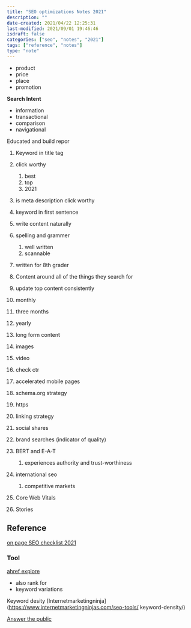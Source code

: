 ```yaml
---
title: "SEO optimizations Notes 2021"
description: ""
date-created: 2021/04/22 12:25:31
last-modified: 2021/09/01 19:46:46
isdraft: false
categories: ["seo", "notes", "2021"]
tags: ["reference", "notes"]
type: "note"
---
```


- product
- price
- place
- promotion

**Search Intent**

- information
- transactional
- comparison
- navigational

Educated and build repor

1. Keyword in title tag
2. click worthy
   1. best
   2. top
   3. 2021
3. is meta description click worthy
4. keyword in first sentence
5. write content naturally
6. spelling and grammer
   1. well written
   2. scannable
7. written for 8th grader

8. Content around all of the things they search for
9. update top content consistently
10. monthly
11. three months
12. yearly
13. long form content
14. images
15. video
16. check ctr
17. accelerated mobile pages
18. schema.org strategy
19. https
20. linking strategy
21. social shares
22. brand searches (indicator of quality)
23. BERT and E-A-T
    1. experiences authority and trust-worthiness
24. international seo
    1. competitive markets
25. Core Web Vitals
26. Stories

## Reference

[on page SEO checklist 2021](https://www.youtube.com/watch?v=imsyg1wRa_Y)

### Tool

[ahref explore](https://ahrefs.com/site-explorer)

- also rank for
- keyword variations

Keyword desity
[Internetmarketingninja](https://www.internetmarketingninjas.com/seo-tools/
keyword-density/)

[Answer the public](https://answerthepublic.com/)
